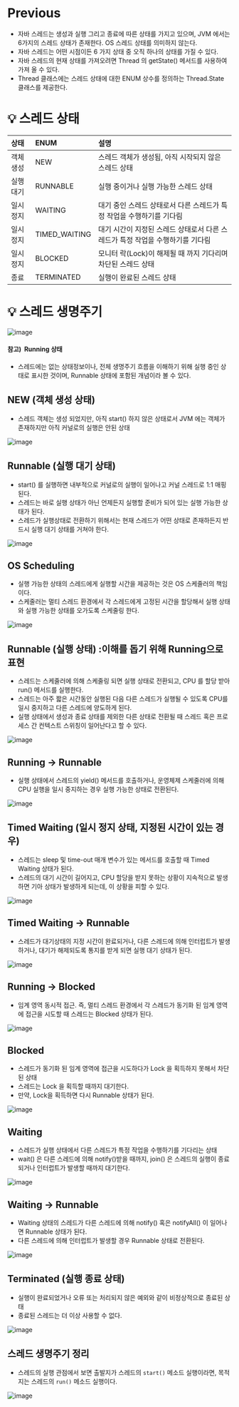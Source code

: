 # Previous

- 자바 스레드는 생성과 실행 그리고 종료에 따른 상태를 가지고 있으며, JVM 에서는 6가지의 스레드 상태가 존재한다. OS 스레드 상태를 의미하지 않는다.
- 자바 스레드는 어떤 시점이든 6 가지 상태 중 오직 하나의 상태를 가질 수 있다.
- 자바 스레드의 현재 상태를 가져오려면 Thread 의 getState() 메서드를 사용하여 가져 올 수 있다.
- Thread 클래스에는 스레드 상태에 대한 ENUM 상수를 정의하는 Thread.State 클래스를 제공한다.

# 💡 스레드 상태

|상태|ENUM|설명|
|:------|:---|:---|
|객체 생성|NEW|스레드 객체가 생성됨, 아직 시작되지 않은 스레드 상태|
|실행 대기|RUNNABLE|실행 중이거나 실행 가능한 스레드 상태|
|일시 정지|WAITING|대기 중인 스레드 상태로서 다른 스레드가 특정 작업을 수행하기를 기다림|
|일시 정지|TIMED_WAITING|대기 시간이 지정된 스레드 상태로서 다른 스레드가 특정 작업을 수행하기를 기다림|
|일시 정지|BLOCKED|모니터 락(Lock)이 해제될 때 까지 기다리며 차단된 스레드 상태|
|종료|TERMINATED|실행이 완료된 스레드 상태|

# 💡 스레드 생명주기

![image](https://github.com/shin-je-woo/TIL/assets/39439576/4b56e46f-b36c-4564-beec-3a3062b6302e)

#### 참고) ­ Running 상태
- 스레드에는 없는 상태정보이나, 전체 생명주기 흐름을 이해하기 위해 실행 중인 상태로 표시한 것이며, Runnable 상태에 포함된 개념이라 볼 수 있다.

## NEW (객체 생성 상태)

- 스레드 객체는 생성 되었지만, 아직 start() 하지 않은 상태로서 JVM 에는 객체가 존재하지만 아직 커널로의 실행은 안된 상태

![image](https://github.com/shin-je-woo/TIL/assets/39439576/892559b9-38e2-4e26-b9ed-ce5838c859e0)

## Runnable (실행 대기 상태)

- start() 를 실행하면 내부적으로 커널로의 실행이 일어나고 커널 스레드로 1:1 매핑된다.
- 스레드는 바로 실행 상태가 아닌 언제든지 실행할 준비가 되어 있는 실행 가능한 상태가 된다.
- 스레드가 실행상태로 전환하기 위해서는 현재 스레드가 어떤 상태로 존재하든지 반드시 실행 대기 상태를 거쳐야 한다.

![image](https://github.com/shin-je-woo/TIL/assets/39439576/91e7d66c-34c6-4dba-8260-82e904ffe0d4)

## OS Scheduling

- 실행 가능한 상태의 스레드에게 실행할 시간을 제공하는 것은 OS 스케줄러의 책임이다.
- 스케줄러는 멀티 스레드 환경에서 각 스레드에게 고정된 시간을 할당해서 실행 상태와 실행 가능한 상태를 오가도록 스케줄링 한다.

![image](https://github.com/shin-je-woo/TIL/assets/39439576/82029c3a-498a-43f6-889b-880f4e7a7c33)

## Runnable (실행 상태) :이해를 돕기 위해 Running으로 표현

- 스레드는 스케줄러에 의해 스케줄링 되면 실행 상태로 전환되고, CPU 를 할당 받아 run() 메서드를 실행한다.
- 스레드는 아주 짧은 시간동안 실행된 다음 다른 스레드가 실행될 수 있도록 CPU를 일시 중지하고 다른 스레드에 양도하게 된다.
- 실행 상태에서 생성과 종료 상태를 제외한 다른 상태로 전환될 때 스레드 혹은 프로세스 간 컨텍스트 스위칭이 일어난다고 할 수 있다.

![image](https://github.com/shin-je-woo/TIL/assets/39439576/eda06b8b-bcb1-4847-aba0-4ec63715e34f)

## Running → Runnable

- 실행 상태에서 스레드의 yield() 메서드를 호출하거나, 운영체제 스케줄러에 의해 CPU 실행을 일시 중지하는 경우 실행 가능한 상태로 전환된다.

![image](https://github.com/shin-je-woo/TIL/assets/39439576/52b3e007-4cc6-4c4f-a0e5-0b4ddbab6fa2)

## Timed Waiting (일시 정지 상태, 지정된 시간이 있는 경우)

- 스레드는 sleep 및 time-out 매개 변수가 있는 메서드를 호출할 때 Timed Waiting 상태가 된다.
- 스레드의 대기 시간이 길어지고, CPU 할당을 받지 못하는 상황이 지속적으로 발생하면 기아 상태가 발생하게 되는데, 이 상황을 피할 수 있다.

![image](https://github.com/shin-je-woo/TIL/assets/39439576/9c0aa0f5-8873-4704-bfed-c2aaef50ed7b)

## Timed Waiting → Runnable

- 스레드가 대기상태의 지정 시간이 완료되거나, 다른 스레드에 의해 인터럽트가 발생하거나, 대기가 해제되도록 통지를 받게 되면 실행 대기 상태가 된다.

![image](https://github.com/shin-je-woo/TIL/assets/39439576/e66007b5-ee7b-4321-837d-8f3a4f2a9704)

## Running → Blocked

- 임계 영역 동시적 접근. 즉, 멀티 스레드 환경에서 각 스레드가 동기화 된 임계 영역에 접근을 시도할 때 스레드는 Blocked 상태가 된다.

![image](https://github.com/shin-je-woo/TIL/assets/39439576/0c82bc4d-e22d-45d4-8fe0-034c53671545)

## Blocked

- 스레드가 동기화 된 임계 영역에 접근을 시도하다가 Lock 을 획득하지 못해서 차단된 상태
- 스레드는 Lock 을 획득할 때까지 대기한다.
- 만약, Lock을 획득하면 다시 Runnable 상태가 된다.

![image](https://github.com/shin-je-woo/TIL/assets/39439576/e642b8f1-6133-4955-8fd7-fde13bc07daa)

## Waiting

- 스레드가 실행 상태에서 다른 스레드가 특정 작업을 수행하기를 기다리는 상태
- wait() 은 다른 스레드에 의해 notify()받을 때까지, join() 은 스레드의 실행이 종료되거나 인터럽트가 발생할 때까지 대기한다.

![image](https://github.com/shin-je-woo/TIL/assets/39439576/9297bdd7-c7a5-4b79-b57a-7daa3026bb2a)

## Waiting → Runnable

- Waiting 상태의 스레드가 다른 스레드에 의해 notify() 혹은 notifyAll() 이 일어나면 Runnable 상태가 된다.
- 다른 스레드에 의해 인터럽트가 발생할 경우 Runnable 상태로 전환된다.

![image](https://github.com/shin-je-woo/TIL/assets/39439576/189f166b-b75f-46ba-a67d-85a5dc7e5455)

## Terminated (실행 종료 상태)

- 실행이 완료되었거나 오류 또는 처리되지 않은 예외와 같이 비정상적으로 종료된 상태
- 종료된 스레드는 더 이상 사용할 수 없다.

![image](https://github.com/shin-je-woo/TIL/assets/39439576/145364ed-86f7-4c0a-8d00-624036434f73)

## 스레드 생명주기 정리

- 스레드의 실행 관점에서 보면 출발지가 스레드의 `start()` 메소드 실행이라면, 목적지는 스레드의 `run()` 메소드 실행이다.

![image](https://github.com/shin-je-woo/TIL/assets/39439576/fd25e764-91f5-480f-81f5-1fc17509f7e0)
